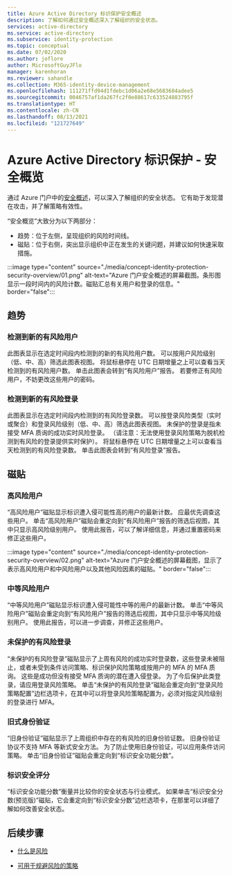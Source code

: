```yaml
---
title: Azure Active Directory 标识保护安全概述
description: 了解如何通过安全概述深入了解组织的安全状态。
services: active-directory
ms.service: active-directory
ms.subservice: identity-protection
ms.topic: conceptual
ms.date: 07/02/2020
ms.author: joflore
author: MicrosoftGuyJFlo
manager: karenhoran
ms.reviewer: sahandle
ms.collection: M365-identity-device-management
ms.openlocfilehash: 111271ffd94d1fdebc1d06a2e68e5683684adee5
ms.sourcegitcommit: 0046757af1da267fc2f0e88617c633524883795f
ms.translationtype: HT
ms.contentlocale: zh-CN
ms.lasthandoff: 08/13/2021
ms.locfileid: "121727649"
---
```

# <a name="azure-active-directory-identity-protection---security-overview"></a>Azure Active Directory 标识保护 - 安全概览

通过 Azure 门户中的[安全概述](https://aka.ms/IdentityProtectionRefresh)，可以深入了解组织的安全状态。 它有助于发现潜在攻击，并了解策略有效性。

“安全概览”大致分为以下两部分：

- 趋势：位于左侧，呈现组织的风险时间线。
- 磁贴：位于右侧，突出显示组织中正在发生的关键问题，并建议如何快速采取措施。

:::image type="content" source="./media/concept-identity-protection-security-overview/01.png" alt-text="Azure 门户安全概述的屏幕截图。条形图显示一段时间内的风险计数。磁贴汇总有关用户和登录的信息。" border="false":::
  
## <a name="trends"></a>趋势

### <a name="new-risky-users-detected"></a>检测到新的有风险用户

此图表显示在选定时间段内检测到的新的有风险用户数。 可以按用户风险级别（低、中、高）筛选此图表视图。 将鼠标悬停在 UTC 日期增量之上可以查看当天检测到的有风险用户数。 单击此图表会转到“有风险用户”报告。 若要修正有风险用户，不妨更改这些用户的密码。

### <a name="new-risky-sign-ins-detected"></a>检测到新的有风险登录

此图表显示在选定时间段内检测到的有风险登录数。 可以按登录风险类型（实时或聚合）和登录风险级别（低、中、高）筛选此图表视图。 未保护的登录是指未接受 MFA 质询的成功实时风险登录。 （请注意：无法使用登录风险策略为脱机检测到有风险的登录提供实时保护）。 将鼠标悬停在 UTC 日期增量之上可以查看当天检测到的有风险登录数。 单击此图表会转到“有风险登录”报告。

## <a name="tiles"></a>磁贴
 
### <a name="high-risk-users"></a>高风险用户

“高风险用户”磁贴显示标识遭入侵可能性高的用户的最新计数。 应最优先调查这些用户。 单击“高风险用户”磁贴会重定向到“有风险用户”报告的筛选后视图，其中只显示高风险级别用户。 使用此报告，可以了解详细信息，并通过重置密码来修正这些用户。

:::image type="content" source="./media/concept-identity-protection-security-overview/02.png" alt-text="Azure 门户安全概述的屏幕截图，显示了表示高风险用户和中风险用户以及其他风险因素的磁贴。" border="false":::

### <a name="medium-risk-users"></a>中等风险用户
“中等风险用户”磁贴显示标识遭入侵可能性中等的用户的最新计数。 单击“中等风险用户”磁贴会重定向到“有风险用户”报告的筛选后视图，其中只显示中等风险级别用户。 使用此报告，可以进一步调查，并修正这些用户。

### <a name="unprotected-risky-sign-ins"></a>未保护的有风险登录

“未保护的有风险登录”磁贴显示了上周有风险的成功实时登录数，这些登录未被阻止，或者未受到条件访问策略、标识保护风险策略或按用户的 MFA 的 MFA 质询。 这些是成功但没有接受 MFA 质询的潜在遭入侵登录。 为了今后保护此类登录，请应用登录风险策略。 单击“未保护的有风险登录”磁贴会重定向到“登录风险策略配置”边栏选项卡，在其中可以将登录风险策略配置为，必须对指定风险级别的登录进行 MFA。

### <a name="legacy-authentication"></a>旧式身份验证

“旧身份验证”磁贴显示了上周组织中存在的有风险的旧身份验证数。 旧身份验证协议不支持 MFA 等新式安全方法。 为了防止使用旧身份验证，可以应用条件访问策略。 单击“旧身份验证”磁贴会重定向到“标识安全功能分数”。

### <a name="identity-secure-score"></a>标识安全评分

“标识安全功能分数”衡量并比较你的安全状态与行业模式。 如果单击“标识安全分数(预览版)”磁贴，它会重定向到“标识安全分数”边栏选项卡，在那里可以详细了解如何改善安全状态。

## <a name="next-steps"></a>后续步骤

- [什么是风险](concept-identity-protection-risks.md)

- [可用于规避风险的策略](concept-identity-protection-policies.md)
